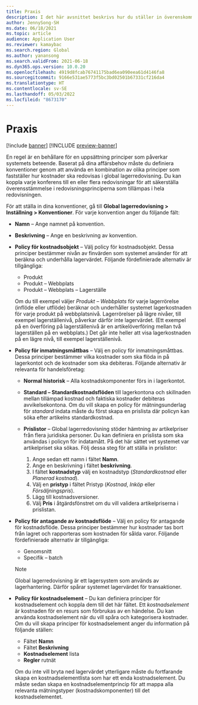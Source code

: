 ```yaml
---
title: Praxis
description: I det här avsnittet beskrivs hur du ställer in överenskommelser för att upprätta hur kostnader ska redovisas i global lagerredovisning.
author: JennySong-SH
ms.date: 06/18/2021
ms.topic: article
audience: Application User
ms.reviewer: kamaybac
ms.search.region: Global
ms.author: yanansong
ms.search.validFrom: 2021-06-18
ms.dyn365.ops.version: 10.0.20
ms.openlocfilehash: 4919d8fcab76741175bad6ea090eea61d4146fa8
ms.sourcegitcommit: 9166e531ae5773f5bc3bd02501b67331cf216da4
ms.translationtype: HT
ms.contentlocale: sv-SE
ms.lasthandoff: 05/03/2022
ms.locfileid: "8673170"
---
```

# <a name="conventions"></a>Praxis

[!include [banner](../includes/banner.md)]
[!INCLUDE [preview-banner](../includes/preview-banner.md)]
<!--KFM: Preview until 4/30/2022 -->

En regel är en behållare för en uppsättning principer som påverkar systemets beteende. Baserat på dina affärsbehov måste du definiera konventioner genom att använda en kombination av olika principer som fastställer hur kostnader ska redovisas i global lagerredovisning. Du kan koppla varje konferens till en eller flera redovisningar för att säkerställa överensstämmelse i redovisningsprinciperna som tillämpas i hela redovisningen.

För att ställa in dina konventioner, gå till **Global lagerredovisning \> Inställning \> Konventioner**. För varje konvention anger du följande fält:

- **Namn** – Ange namnet på konvention.
- **Beskrivning** – Ange en beskrivning av konvention.
- **Policy för kostnadsobjekt** – Välj policy för kostnadsobjekt. Dessa principer bestämmer nivån av finvärden som systemet använder för att beräkna och underhålla lagervärdet. Följande fördefinierade alternativ är tillgängliga:

    - Produkt
    - Produkt – Webbplats
    - Produkt – Webbplats – Lagerställe

    Om du till exempel väljer *Produkt – Webbplats* för varje lagerrörelse (inflöde eller utflöde) beräknar och underhåller systemet lagerkostnaden för varje produkt på webbplatsnivå. Lagerrörelser på lägre nivåer, till exempel lagerställenivå, påverkar därför inte lagervärdet. (Ett exempel på en överföring på lagerställenivå är en artikelöverföring mellan två lagerställen på en webbplats.) Det går inte heller att visa lagerkostnaden på en lägre nivå, till exempel lagerställenivå.

- **Policy för inmatningsmåttbas** – Välj en policy för inmatningsmåttbas. Dessa principer bestämmer vilka kostnader som ska flöda in på lagerkontot och de kostnader som ska debiteras. Följande alternativ är relevanta för handelsföretag:

    - **Normal historisk** – Alla kostnadskomponenter förs in i lagerkontot.
    - **Standard – Standardkostnadsflöden** till lagerkontona och skillnaden mellan tillämpad kostnad och faktiska kostnader debiteras avvikelsekontona. Om du vill skapa en policy för mätningsunderlag för *standard* indata måste du först skapa en prislista där policyn kan söka efter artikelns standardkostnad.
    - **Prislistor** – Global lagerredovisning stöder hämtning av artikelpriser från flera juridiska personer. Du kan definiera en prislista som ska användas i policyn för indatamått. På det här sättet vet systemet var artikelpriset ska sökas. Följ dessa steg för att ställa in prislistor:

        1. Ange sedan ett namn i fältet **Namn**.
        1. Ange en beskrivning i fältet **beskrivning**.
        1. I fältet **kostnadstyp** välj en kostnadstyp (*Standardkostnad* eller *Planerad kostnad*).
        1. Välj en **pristyp** i fältet Pristyp (*Kostnad*, *Inköp* eller *Försäljningspris*).
        1. Lägg till kostnadsversioner.
        1. Välj **Pris** i åtgärdsfönstret om du vill validera artikelpriserna i prislistan.

- **Policy för antagande av kostnadsflöde** – Välj en policy för antagande för kostnadsflöde. Dessa principer bestämmer hur kostnader tas bort från lagret och rapporteras som kostnaden för sålda varor. Följande fördefinierade alternativ är tillgängliga:

    - Genomsnitt
    - Specifik – batch

    > [!NOTE]
    > Global lagerredovisning är ett lagersystem som används av lagerhantering. Därför spårar systemet lagervärdet för transaktioner.

- **Policy för kostnadselement** – Du kan definiera principer för kostnadselement och koppla dem till det här fältet. Ett *kostnadselement* är kostnaden för en resurs som förbrukas av en händelse. Du kan använda kostnadselement när du vill spåra och kategorisera kostnader. Om du vill skapa principer för kostnadselement anger du information på följande ställen:

    - Fältet **Namn**
    - Fältet **Beskrivning**
    - **Kostnadselement** lista
    - **Regler** rutnät

    Om du inte vill bryta ned lagervärdet ytterligare måste du fortfarande skapa en kostnadselementlista som har ett enda kostnadselement. Du måste sedan skapa en kostnadselementprincip för att mappa alla relevanta mätningstyper (kostnadskomponenter) till det kostnadselementet.
